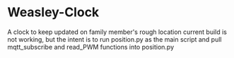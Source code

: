 # Weasley-Clock
A clock to keep updated on family member's rough location
current build is not working, but the intent is to run position.py as the main script and pull mqtt_subscribe and read_PWM functions into position.py
